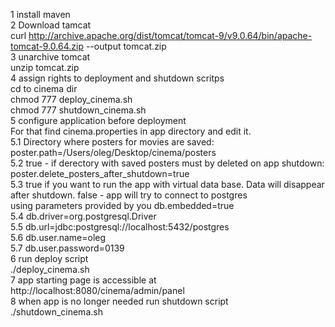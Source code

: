 1 install maven<br>
2 Download tamcat<br>
curl http://archive.apache.org/dist/tomcat/tomcat-9/v9.0.64/bin/apache-tomcat-9.0.64.zip --output tomcat.zip<br>
3 unarchive tomcat<br>
unzip tomcat.zip<br>
4 assign rights to deployment and shutdown scritps<br>
cd to cinema dir<br>
chmod 777 deploy_cinema.sh<br>
chmod 777 shutdown_cinema.sh<br>
5 configure application before deployment<br>
For that find cinema.properties in app directory and edit it.<br>
  5.1 Directory where posters for movies are saved: poster.path=/Users/oleg/Desktop/cinema/posters<br>
  5.2 true - if derectory with saved posters must by deleted on app shutdown: poster.delete_posters_after_shutdown=true<br>
  5.3 true if you want to run the app with virtual data base. Data will disappear after shutdown. false - app will try to connect to postgres<br> 
  using parameters provided by you db.embedded=true<br>
  5.4 db.driver=org.postgresql.Driver<br>
  5.5 db.url=jdbc:postgresql://localhost:5432/postgres<br>
  5.6 db.user.name=oleg<br>
  5.7 db.user.password=0139<br>
6 run deploy script<br>
./deploy_cinema.sh<br>
7 app starting page is accessible at http://localhost:8080/cinema/admin/panel<br>
8 when app is no longer needed run shutdown script<br>
./shutdown_cinema.sh<br>
